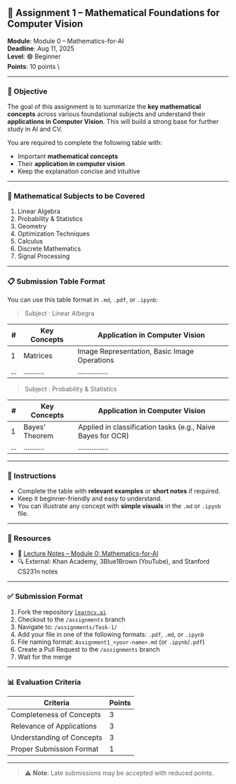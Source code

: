 ## 📝 Assignment 1 – Mathematical Foundations for Computer Vision

**Module**: Module 0 – Mathematics-for-AI \
**Deadline**: Aug 11, 2025 \
**Level**: 🟢 Beginner \
**Points**: 10 points \

---

### 🎯 Objective

The goal of this assignment is to summarize the **key mathematical concepts** across various foundational subjects and understand their **applications in Computer Vision**. This will build a strong base for further study in AI and CV.

You are required to complete the following table with:

* Important **mathematical concepts**
* Their **application in computer vision**
* Keep the explanation concise and intuitive

---

### 📂 Mathematical Subjects to be Covered

1. Linear Algebra
2. Probability & Statistics
3. Geometry
4. Optimization Techniques
5. Calculus
6. Discrete Mathematics
7. Signal Processing

---

### 📋 Submission Table Format

You can use this table format in `.md`, `.pdf`, or `.ipynb`:

> Subject : Linear Albegra

| # | Key Concepts                                                     | Application in Computer Vision                                  |
| - | ---------------------------------------------------------------- | --------------------------------------------------------------- |
| 1 | Matrices     | Image Representation, Basic Image Operations |
| ...| ...........| ................ |



> Subject : Probability & Statistics

| # | Key Concepts                                                     | Application in Computer Vision                                  |
| - | ---------------------------------------------------------------- | --------------------------------------------------------------- |
| 1 | Bayes’ Theorem     | Applied in classification tasks (e.g., Naive Bayes for OCR)  |
| ...| ...........| ................ |

---

### 🧩 Instructions

* Complete the table with **relevant examples** or **short notes** if required.
* Keep it beginner-friendly and easy to understand.
* You can illustrate any concept with **simple visuals** in the `.md` or `.ipynb` file.

---

### 📎 Resources

* 📘 [Lecture Notes – Module 0: Mathematics-for-AI](../../lectures/templates/Mathematics_for_AI.html)
* 🔍 External: Khan Academy, 3Blue1Brown (YouTube), and Stanford CS231n notes

---

### ✅ Submission Format

1. Fork the repository [`learncv.ai`](https://github.com/learncvai/learncv.ai)
2. Checkout to the `/assignments` branch
3. Navigate to: `/assignments/Task-1/`
4. Add your file in one of the following formats: `.pdf`, `.md`, or `.ipynb`
5. File naming format: `Assignment1_<your-name>.md` (or `.ipynb`/`.pdf`)
6. Create a Pull Request to the `/assignments` branch
7. Wait for the merge

---

### 📊 Evaluation Criteria

| Criteria                  | Points |
| ------------------------- | ------ |
| Completeness of Concepts  | 3      |
| Relevance of Applications | 3      |
| Understanding of Concepts | 3      |
| Proper Submission Format  | 1      |

---

> ⚠️ **Note**: Late submissions may be accepted with reduced points.